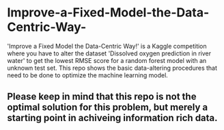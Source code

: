 # Improve-a-Fixed-Model-the-Data-Centric-Way-
'Improve a Fixed Model the Data-Centric Way!' is a Kaggle competition where you have to alter the dataset 'Dissolved oxygen prediction in river water' to get the lowest RMSE score for a random forest model with an unknown test set. This repo shows the basic data-altering procedures that need to be done to optimize the machine learning model. 

## Please keep in mind that this repo is not the optimal solution for this problem, but merely a starting point in achiveing information rich data. ##
